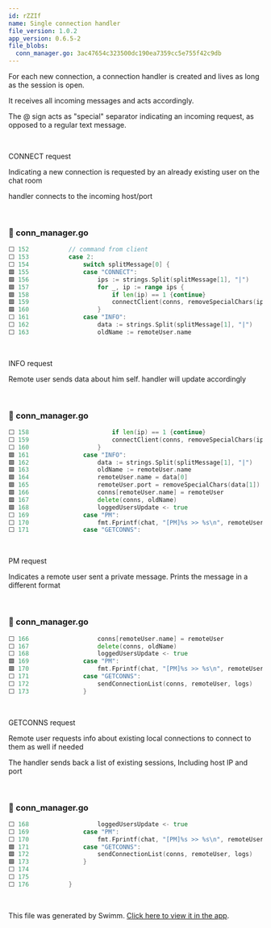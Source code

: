 ```yaml
---
id: rZZIf
name: Single connection handler
file_version: 1.0.2
app_version: 0.6.5-2
file_blobs:
  conn_manager.go: 3ac47654c323500dc190ea7359cc5e755f42c9db
---
```


For each new connection, a connection handler is created and lives as long as the session is open.

It receives all incoming messages and acts accordingly.

The @ sign acts as "special" separator indicating an incoming request, as opposed to a regular text message.

<br/>

CONNECT request

Indicating a new connection is requested by an already existing user on the chat room

handler connects to the incoming host/port

<br/>

<!-- NOTE-swimm-snippet: the lines below link your snippet to Swimm -->
### 📄 conn_manager.go
```go
⬜ 152    		// command from client
⬜ 153    		case 2:
⬜ 154    			switch splitMessage[0] {
🟩 155    			case "CONNECT":
🟩 156    				ips := strings.Split(splitMessage[1], "|")
🟩 157    				for _, ip := range ips {
🟩 158    					if len(ip) == 1 {continue}
🟩 159    					connectClient(conns, removeSpecialChars(ip), chat, logs, loggedUsersUpdate, false)
🟩 160    				}
⬜ 161    			case "INFO":
⬜ 162    				data := strings.Split(splitMessage[1], "|")
⬜ 163    				oldName := remoteUser.name
```

<br/>

INFO request

Remote user sends data about him self. handler will update accordingly

<br/>

<!-- NOTE-swimm-snippet: the lines below link your snippet to Swimm -->
### 📄 conn_manager.go
```go
⬜ 158    					if len(ip) == 1 {continue}
⬜ 159    					connectClient(conns, removeSpecialChars(ip), chat, logs, loggedUsersUpdate, false)
⬜ 160    				}
🟩 161    			case "INFO":
🟩 162    				data := strings.Split(splitMessage[1], "|")
🟩 163    				oldName := remoteUser.name
🟩 164    				remoteUser.name = data[0]
🟩 165    				remoteUser.port = removeSpecialChars(data[1])
🟩 166    				conns[remoteUser.name] = remoteUser
🟩 167    				delete(conns, oldName)
🟩 168    				loggedUsersUpdate <- true
⬜ 169    			case "PM":
⬜ 170    				fmt.Fprintf(chat, "[PM]%s >> %s\n", remoteUser.name, strings.TrimSuffix(splitMessage[1], "\n"))
⬜ 171    			case "GETCONNS":
```

<br/>

PM request

Indicates a remote user sent a private message. Prints the message in a different format

<br/>

<!-- NOTE-swimm-snippet: the lines below link your snippet to Swimm -->
### 📄 conn_manager.go
```go
⬜ 166    				conns[remoteUser.name] = remoteUser
⬜ 167    				delete(conns, oldName)
⬜ 168    				loggedUsersUpdate <- true
🟩 169    			case "PM":
🟩 170    				fmt.Fprintf(chat, "[PM]%s >> %s\n", remoteUser.name, strings.TrimSuffix(splitMessage[1], "\n"))
⬜ 171    			case "GETCONNS":
⬜ 172    				sendConnectionList(conns, remoteUser, logs)
⬜ 173    			}
```

<br/>

GETCONNS request

Remote user requests info about existing local connections to connect to them as well if needed

The handler sends back a list of existing sessions, Including host IP and port

<br/>

<!-- NOTE-swimm-snippet: the lines below link your snippet to Swimm -->
### 📄 conn_manager.go
```go
⬜ 168    				loggedUsersUpdate <- true
⬜ 169    			case "PM":
⬜ 170    				fmt.Fprintf(chat, "[PM]%s >> %s\n", remoteUser.name, strings.TrimSuffix(splitMessage[1], "\n"))
🟩 171    			case "GETCONNS":
🟩 172    				sendConnectionList(conns, remoteUser, logs)
🟩 173    			}
⬜ 174    
⬜ 175    
⬜ 176    		}
```

<br/>

This file was generated by Swimm. [Click here to view it in the app](https://app.swimm.io/repos/Z2l0aHViJTNBJTNBZ29fY29tbSUzQSUzQURyYXU=/docs/rZZIf).